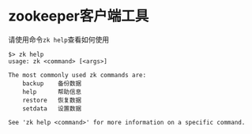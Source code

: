 # zookeeper客户端工具
请使用命令`zk help`查看如何使用
```
$> zk help
usage: zk <command> [<args>]

The most commonly used zk commands are:
    backup    备份数据
    help      帮助信息
    restore   恢复数据
    setdata   设置数据

See 'zk help <command>' for more information on a specific command.
```

